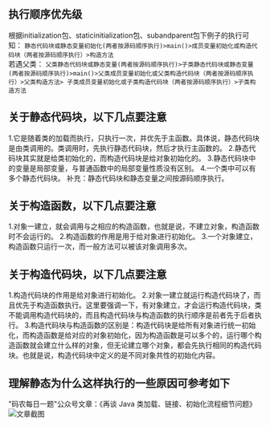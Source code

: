 ## 执行顺序优先级
根据initialization包、staticinitialization包、subandparent包下例子的执行可知：
`静态代码块或静态变量初始化(两者按源码顺序执行)>main()>成员变量初始化或构造代码块（两者按源码顺序执行）>构造方法`
<br>
若遇父类：
`父类静态代码块或静态变量(两者按源码顺序执行)>子类静态代码块或静态变量(两者按源码顺序执行)>main()>父类成员变量初始化或父类构造代码块（两者按源码顺序执行）>父类构造方法>
 子类成员变量初始化或子类构造代码块（两者按源码顺序执行）>子类构造方法`




## 关于静态代码块，以下几点要注意
1.它是随着类的加载而执行，只执行一次，并优先于主函数。具体说，静态代码块是由类调用的。类调用时，先执行静态代码块，然后才执行主函数的。
2.静态代码块其实就是给类初始化的，而构造代码块是给对象初始化的。
3.静态代码块中的变量是局部变量，与普通函数中的局部变量性质没有区别。
4.一个类中可以有多个静态代码块。
补充：静态代码块和静态变量之间按源码顺序执行。
## 关于构造函数，以下几点要注意
1.对象一建立，就会调用与之相应的构造函数，也就是说，不建立对象，构造函数时不会运行的。
2.构造函数的作用是用于给对象进行初始化。
3.一个对象建立，构造函数只运行一次，而一般方法可以被该对象调用多次。
## 关于构造代码块，以下几点要注意
1.构造代码块的作用是给对象进行初始化。
2.对象一建立就运行构造代码块了，而且优先于构造函数执行。这里要强调一下，有对象建立，才会运行构造代码块，类不能调用构造代码块的，而且构造代码块与构造函数的执行顺序是前者先于后者执行。
3.构造代码块与构造函数的区别是：构造代码块是给所有对象进行统一初始化，而构造函数是给对应的对象初始化，因为构造函数是可以多个的，运行哪个构造函数就会建立什么样的对象，但无论建立哪个对象，都会先执行相同的构造代码块。也就是说，构造代码块中定义的是不同对象共性的初始化内容。


## 理解静态为什么这样执行的一些原因可参考如下
"码农每日一题"公众号文章：《再谈 Java 类加载、链接、初始化流程细节问题》
![文章截图](https://gitee.com/xiaominglei001/forMarkdown/raw/master/20200820170521.png)


